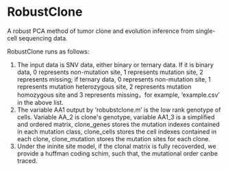 # RobustClone
A robust PCA method of tumor clone and evolution inference from single-cell sequencing data.

RobustClone runs as follows: 
1. The input data is SNV data, either binary or ternary data. If it is binary data, 0 represents non-mutation site, 1 represents mutation site, 2 represents missing; if ternary data, 0 represents non-mutation site, 1 represents mutation heterozygous site, 2 represents mutation homozygous site and 3 represents missing，for example, ‘example.csv’ in the above list. 
2. The variable AA1 output by ‘robubstclone.m’ is the low rank genotype of cells. Variable AA_2 is clone's genotype, variable AA1_3 is a simplified and ordered matrix, clone_genes stores the mutation indexes contained in each mutation class, clone_cells stores the cell indexes contained in each clone, clone_mutation stores the mutation sites for each clone.
3. Under the ininite site model, if the clonal matrix is fully recoverded, we provide a huffman coding schim, such that, the mutational order canbe traced. 
